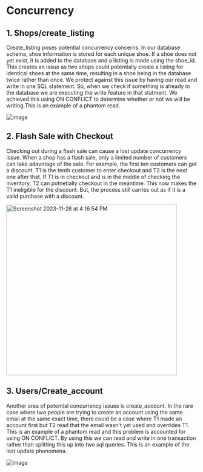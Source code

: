# Concurrency 

## 1. Shops/create_listing

Create_listing poses potential concurrency concerns. In our database schema, shoe information is stored for each unique shoe. 
If a shoe does not yet exist, it is added to the database and a listing is made using the shoe_id. This creates an issue as two shops could
potentially create a listing for identical shoes at the same time, resulting in a shoe being in the database twice rather than once.
We protect against this issue by having our read and write in one SQL statement. So, when we check if something is already in the database
we are executing the write feature in that statment. We achieved this using ON CONFLICT to determine whether or not we will be writing.This is
an example of a phantom read.

![image](https://github.com/0felicia0/Shoetopia/assets/97004682/38bcd26a-0185-4a4c-aee7-3fb12c0b0f9c)

## 2. Flash Sale with Checkout

Checking out during a flash sale can cause a lost update concurrency issue. When a shop has a flash sale, only a limited number of customers can take adavntage of the sale.
For example, the first ten customers can get a discount.
T1 is the tenth customer to enter checkout and T2 is the next one after that.
If T1 is in checkout and is in the middle of checking the inventory, T2 can potnetially checkout in the meantime. This now makes the T1 ineligible for the discount.
But, the process still carries out as if it is a valid purchase with a discount. 

<img width="450" alt="Screenshot 2023-11-28 at 4 16 54 PM" src="https://github.com/0felicia0/Shoetopia/assets/102556938/68cad6f2-f018-4746-83b2-c3bad7a3db05">


## 3. Users/Create_account

Another area of potential concurrency issues is create_account. In the rare case where two people are trying to create an account using the 
same email at the same exact time, there could be a case where T1 made an account first but T2 read that the email wasn't yet used and overrides
T1. This is an example of a phantom read and this problem is accounted for using ON CONFLICT. By using this we can read and write in one transaction 
rather than splitting this up into two sql queries. This is an example of the lost update phenomena. 

![image](https://github.com/0felicia0/Shoetopia/assets/97004682/0a7dd1d9-b596-440f-98cb-3747a710d452)
